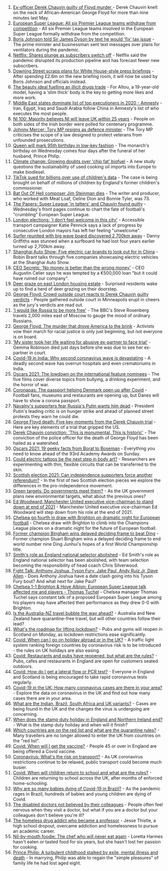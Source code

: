 1. [Ex-officer Derek Chauvin guilty of Floyd murder ](https://www.bbc.co.uk/news/world-us-canada-56818766) - Derek Chauvin knelt on the neck of African-American George Floyd for more than nine minutes last May.
2. [European Super League: All six Premier League teams withdraw from competition](https://www.bbc.co.uk/sport/football/56823501) - All six Premier League teams involved in the European Super League formally withdraw from the competition.
3. [Boris Johnson told Sir James Dyson by text he would 'fix' tax issue](https://www.bbc.co.uk/news/uk-politics-56819137) - The prime minister and businessman sent text messages over plans for ventilators during the pandemic.
4. [Netflix: Shares plunge as subscribers switch off](https://www.bbc.co.uk/news/business-56826190) - Netflix said the pandemic disrupted its production pipeline and has forecast fewer new subscribers.
5. [Downing Street scraps plans for White House-style press briefings](https://www.bbc.co.uk/news/uk-politics-56818750) - After spending £2.6m on the new briefing room, it will now be used by Boris Johnson and officials instead.
6. [The beauty ideal fuelling an illicit drugs trade](https://www.bbc.co.uk/news/stories-56819838) - For Altou, a 19-year-old model, having a ‘slim thick’ body is the key to getting more likes and more work.
7. [Middle East states dominate list of top executioners in 2020 - Amnesty](https://www.bbc.co.uk/news/world-middle-east-56817706) - Iran, Egypt, Iraq and Saudi Arabia follow China in Amnesty's list of who executes the most people.
8. [NI 100: Majority believes NI will leave UK within 25 years](https://www.bbc.co.uk/news/uk-northern-ireland-56777985) - People on both sides of the Irish border were polled for centenary programme.
9. [Johnny Mercer: Tory MP resigns as defence minister](https://www.bbc.co.uk/news/uk-politics-56823348) - The Tory MP criticises the scope of a law designed to protect veterans from unfounded prosecutions.
10. [Queen will mark 95th birthday in low-key fashion](https://www.bbc.co.uk/news/uk-56811715) - The monarch's birthday on Wednesday comes four days after the funeral of her husband, Prince Philip.
11. [Climate change: Growing doubts over 'chip fat' biofuel](https://www.bbc.co.uk/news/science-environment-56819257) - A new study questions the sustainability of used cooking oil imports into Europe to make biodiesel.
12. [TikTok sued for billions over use of children's data](https://www.bbc.co.uk/news/technology-56815480) - The case is being brought on behalf of millions of children by England's former children's commissioner.
13. [Bat Out Of Hell composer Jim Steinman dies](https://www.bbc.co.uk/news/entertainment-arts-56825060) - The writer and producer, who worked with Meat Loaf, Celine Dion and Bonnie Tyler, was 73.
14. [The Papers: Super League 'in tatters' and Chauvin found guilty](https://www.bbc.co.uk/news/blogs-the-papers-56825470) - Wednesday's front pages continue to chart the fate of football's "crumbling" European Super League.
15. [London elections: 'I don't feel welcome in this city'](https://www.bbc.co.uk/news/uk-england-london-56815242) - Accessible transport campaigner Katie Pennick says a lack of progress by consecutive London mayors has left her feeling "unwelcome".
16. [Surfer reunited with big wave board discovered 2,700km away](https://www.bbc.co.uk/news/world-australia-56798218) - Danny Griffiths was stunned when a surfboard he had lost four years earlier turned up 2,700km away.
17. [Shanghai Auto Show: Five electric car brands to look out for in China](https://www.bbc.co.uk/news/business-56818957) - Robin Brant talks through five companies showcasing electric vehicles at the Shanghai Auto Show.
18. [CEO Secrets: 'No money is better than the wrong money'](https://www.bbc.co.uk/news/business-56816561) - CEO Augustin Celier says he was tempted by a €500,000 loan "but it could have ruined our company".
19. [Deer graze on east London housing estate](https://www.bbc.co.uk/news/uk-england-london-56819018) - Surprised residents wake up to find a herd of deer grazing on their doorstep.
20. [George Floyd: Crowd outside court reacts to Derek Chauvin guilty verdicts](https://www.bbc.co.uk/news/world-us-canada-56822931) - People gathered outside court in Minneapolis erupt in cheers as the jury's verdicts are read out.
21. ['I would like Russia to be more free'](https://www.bbc.co.uk/news/world-europe-56808468) - The BBC's Steve Rosenberg travels 2,000 miles east of Moscow to gauge the mood of ordinary Russians.
22. [George Floyd: The murder that drove America to the brink](https://www.bbc.co.uk/news/world-us-canada-56825822) - Activists vow their march for racial justice is only just beginning, but not everyone is on board.
23. [‘My sister took her life waiting for abusive ex-partner to face trial’](https://www.bbc.co.uk/news/uk-56539465) - Gemma Robinson died just days before she was due to see her ex-partner in court.
24. [Covid-19 in India: Why second coronavirus wave is devastating](https://www.bbc.co.uk/news/world-asia-india-56811315) - A deadly second wave has overrun hospitals and even crematoriums in India.
25. [Oscars 2021: The lowdown on the international feature nominees](https://www.bbc.co.uk/news/entertainment-arts-56674879) - The five films cover diverse topics from bullying, a drinking experiment, and the horror of war.
26. [Coronapas: The passport helping Denmark open up after Covid](https://www.bbc.co.uk/news/world-europe-56812293) - Football fans, museums and restaurants are opening up, but Danes will have to show a corona passport.
27. [Navalny's supporters fear Russia's Putin wants him dead](https://www.bbc.co.uk/news/world-europe-56812292) - President Putin's leading critic is on hunger strike and ahead of planned street protests they warn he could die.
28. [George Floyd death: Five key moments from the Derek Chauvin trial](https://www.bbc.co.uk/news/world-us-canada-56802198) - Here are key elements of a trial that gripped the US.
29. [Derek Chauvin conviction: 'This is monumental. This is historic'](https://www.bbc.co.uk/news/world-us-canada-56824330) - The conviction of the police officer for the death of George Floyd has been hailed as a watershed.
30. [Oscars 2021: 19 geeky facts from Borat to Boseman](https://www.bbc.co.uk/news/entertainment-arts-55325109) - Everything you need to know ahead of the 93rd Academy Awards on Sunday.
31. [Could electric tattoos be the next step in body art?](https://www.bbc.co.uk/news/business-56561708) - Researchers are experimenting with thin, flexible circuits that can be transferred to the skin.
32. [Scottish election 2021: Can independence supporters force another referendum?](https://www.bbc.co.uk/news/uk-scotland-scotland-politics-56806107) - In the first of two Scottish election pieces we explore the differences in the pro-independence movement. 
33. [Green targets: Do governments meet them?](https://www.bbc.co.uk/news/54988317) - As the UK government plans new environmental targets, what about the previous ones?
34. [Ed Woodward: Manchester United executive vice-chairman to stand down at end of 2021](https://www.bbc.co.uk/sport/football/56824130) - Manchester United executive vice-chairman Ed Woodward will step down from his role at the end of 2021.
35. [Chelsea go fourth in draw with Brighton on dramatic night for European football](https://www.bbc.co.uk/sport/football/56728001) - Chelsea draw with Brighton to climb into the Champions League places on a dramatic night for the future of European football.
36. [Former champion Bingham wins delayed deciding frame to beat Ding](https://www.bbc.co.uk/sport/snooker/56814796) - Former champion Stuart Bingham wins a delayed deciding frame to end world number nine Ding Junhui's hopes of a first World Championship title.
37. [Smith's role as England national selector abolished](https://www.bbc.co.uk/sport/cricket/56822502) - Ed Smith's role as England national selector has been abolished, with team selection becoming the responsibility of head coach Chris Silverwood.
38. [Fight Talk: Anthony Joshua, Tyson Fury, Jake Paul, Andy Ruiz Jr, Dave Allen](https://www.bbc.co.uk/sport/boxing/56806740) - Does Anthony Joshua have a date clash going into his Tyson Fury bout? And what next for Jake Paul?
39. [Chelsea 1-1 Brighton & Hove Albion: European Super League talk affected me and players - Thomas Tuchel](https://www.bbc.co.uk/sport/av/football/56825230) - Chelsea manager Thomas Tuchel says constant talk of a proposed European Super League among his players may have affected their performance as they drew 0-0 with Brighton.
40. [Is the Australia-NZ travel bubble the way ahead?](https://www.bbc.co.uk/news/business-56796943) - Australia and New Zealand have quarantine-free travel, but will other countries follow their lead?
41. [What's the roadmap for lifting lockdown?](https://www.bbc.co.uk/news/explainers-52530518) - Pubs and gyms will reopen in Scotland on Monday, as lockdown restrictions ease significantly.
42. [Covid: When can I go on holiday abroad or in the UK?](https://www.bbc.co.uk/news/explainers-52646738) - A traffic light system ranking foreign countries by coronavirus risk is to be introduced - the rules on UK holidays are also easing.
43. [Covid: Restaurants and pubs have reopened, but what are the rules?](https://www.bbc.co.uk/news/business-52977388) - Pubs, cafes and restaurants in England are open for customers seated outdoors.
44. [Covid: How do I get a lateral flow or PCR test?](https://www.bbc.co.uk/news/health-51943612) - Everyone in England and Scotland is being encouraged to take rapid coronavirus tests regularly.
45. [Covid-19 in the UK: How many coronavirus cases are there in your area?](https://www.bbc.co.uk/news/uk-51768274) - Explore the data on coronavirus in the UK and find out how many cases there are in your area.
46. [What are the Indian, Brazil, South Africa and UK variants?](https://www.bbc.co.uk/news/health-55659820) - Cases are being found in the UK and the changes the virus is undergoing are concerning.
47. [When does the stamp duty holiday in England and Northern Ireland end?](https://www.bbc.co.uk/news/business-53319433) - What is the stamp duty holiday and when will it finish?
48. [Which countries are on the red list and what are the quarantine rules?](https://www.bbc.co.uk/news/explainers-52544307) - Many travellers are no longer allowed to enter the UK from countries on the "red list".
49. [Covid: When will I get the vaccine?](https://www.bbc.co.uk/news/health-55045639) - People 45 or over in England are being offered a Covid vaccine.
50. [Coronavirus: What's the risk on transport?](https://www.bbc.co.uk/news/health-51736185) - As UK coronavirus restrictions continue to be relaxed, public transport could become much busier.
51. [Covid: When will children return to school and what are the rules?](https://www.bbc.co.uk/news/education-51643556) - Children are returning to school across the UK, after months of enforced home-schooling.
52. [Why are so many babies dying of Covid-19 in Brazil?](https://www.bbc.co.uk/news/world-latin-america-56696907) - As the pandemic rages in Brazil, hundreds of babies and young children are dying of Covid.
53. [The disabled doctors not believed by their colleagues](https://www.bbc.co.uk/news/disability-56244376) - People often feel nervous when they visit a doctor, but what if you are a doctor but your colleagues don't believe you're ill?
54. [The homeless drug addict who became a professor](https://www.bbc.co.uk/news/stories-55559382) - Jesse Thistle, a high school dropout, overcame addiction and homelessness to pursue an academic career.
55. [Nil-by-mouth foodie: The chef who will never eat again](https://www.bbc.co.uk/news/stories-56688582) - Loretta Harmes hasn't eaten or tasted food for six years, but she hasn't lost her passion for cooking.
56. [Prince Philip: A turbulent childhood stalked by exile, mental illness and death](https://www.bbc.co.uk/news/uk-56690270) - In marrying, Philip was able to regain the "simple pleasures" of family life he had lost aged eight.
